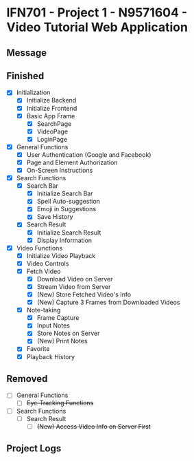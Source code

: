 # IFN701 - Project 1 - N9571604 - Video Tutorial Web Application

## Message

## Finished
- [x] Initialization
    - [x] Initialize Backend
    - [x] Initialize Frontend
    - [x] Basic App Frame
        - [x] SearchPage
        - [x] VideoPage
        - [x] LoginPage
- [x] General Functions
    - [x] User Authentication (Google and Facebook)
    - [x] Page and Element Authorization
    - [x] On-Screen Instructions
- [x] Search Functions
    - [x] Search Bar
        - [x] Initialize Search Bar
        - [x] Spell Auto-suggestion
        - [x] Emoji in Suggestions
        - [x] Save History
    - [x] Search Result
        - [x] Initialize Search Result
        - [x] Display Information
- [x] Video Functions
    - [x] Initialize Video Playback
    - [x] Video Controls
    - [x] Fetch Video
        - [x] Download Video on Server
        - [x] Stream Video from Server
        - [x] (New) Store Fetched Video's Info
        - [x] (New) Capture 3 Frames from Downloaded Videos
    - [x] Note-taking
        - [x] Frame Capture
        - [x] Input Notes
        - [x] Store Notes on Server
        - [x] (New) Print Notes
    - [x] Favorite
    - [x] Playback History
    
## Removed
- [ ] General Functions
    - [ ] ~~Eye-Tracking Functions~~
- [ ] Search Functions
    - [ ] Search Result
        - [ ] ~~(New) Access Video Info on Server First~~

## Project Logs